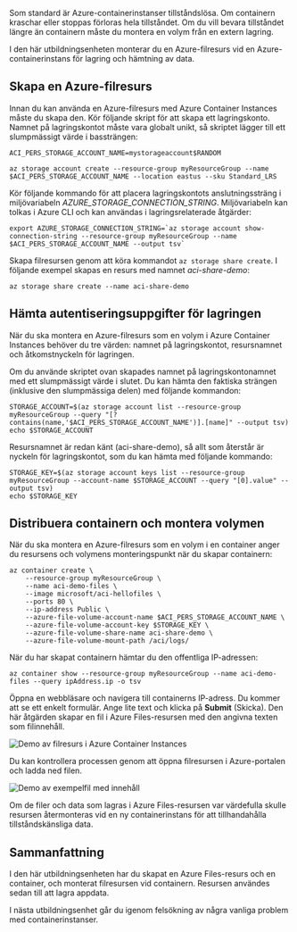 Som standard är Azure-containerinstanser tillståndslösa. Om containern kraschar eller stoppas förloras hela tillståndet. Om du vill bevara tillståndet längre än containern måste du montera en volym från en extern lagring.

I den här utbildningsenheten monterar du en Azure-filresurs vid en Azure-containerinstans för lagring och hämtning av data.

## <a name="create-an-azure-file-share"></a>Skapa en Azure-filresurs

Innan du kan använda en Azure-filresurs med Azure Container Instances måste du skapa den. Kör följande skript för att skapa ett lagringskonto. Namnet på lagringskontot måste vara globalt unikt, så skriptet lägger till ett slumpmässigt värde i bassträngen:

```azurecli
ACI_PERS_STORAGE_ACCOUNT_NAME=mystorageaccount$RANDOM

az storage account create --resource-group myResourceGroup --name $ACI_PERS_STORAGE_ACCOUNT_NAME --location eastus --sku Standard_LRS
```

Kör följande kommando för att placera lagringskontots anslutningssträng i miljövariabeln *AZURE_STORAGE_CONNECTION_STRING*. Miljövariabeln kan tolkas i Azure CLI och kan användas i lagringsrelaterade åtgärder:

```azurecli
export AZURE_STORAGE_CONNECTION_STRING=`az storage account show-connection-string --resource-group myResourceGroup --name $ACI_PERS_STORAGE_ACCOUNT_NAME --output tsv`
```

Skapa filresursen genom att köra kommandot `az storage share create`. I följande exempel skapas en resurs med namnet *aci-share-demo*:

```azurecli
az storage share create --name aci-share-demo
```

## <a name="get-storage-credentials"></a>Hämta autentiseringsuppgifter för lagringen

När du ska montera en Azure-filresurs som en volym i Azure Container Instances behöver du tre värden: namnet på lagringskontot, resursnamnet och åtkomstnyckeln för lagringen.

Om du använde skriptet ovan skapades namnet på lagringskontonamnet med ett slumpmässigt värde i slutet. Du kan hämta den faktiska strängen (inklusive den slumpmässiga delen) med följande kommandon:

```azurecli
STORAGE_ACCOUNT=$(az storage account list --resource-group myResourceGroup --query "[?contains(name,'$ACI_PERS_STORAGE_ACCOUNT_NAME')].[name]" --output tsv)
echo $STORAGE_ACCOUNT
```

Resursnamnet är redan känt (aci-share-demo), så allt som återstår är nyckeln för lagringskontot, som du kan hämta med följande kommando:

```azurecli
STORAGE_KEY=$(az storage account keys list --resource-group myResourceGroup --account-name $STORAGE_ACCOUNT --query "[0].value" --output tsv)
echo $STORAGE_KEY
```

## <a name="deploy-container-and-mount-volume"></a>Distribuera containern och montera volymen

När du ska montera en Azure-filresurs som en volym i en container anger du resursens och volymens monteringspunkt när du skapar containern:

```azurecli
az container create \
    --resource-group myResourceGroup \
    --name aci-demo-files \
    --image microsoft/aci-hellofiles \
    --ports 80 \
    --ip-address Public \
    --azure-file-volume-account-name $ACI_PERS_STORAGE_ACCOUNT_NAME \
    --azure-file-volume-account-key $STORAGE_KEY \
    --azure-file-volume-share-name aci-share-demo \
    --azure-file-volume-mount-path /aci/logs/
```

När du har skapat containern hämtar du den offentliga IP-adressen:

```azurecli
az container show --resource-group myResourceGroup --name aci-demo-files --query ipAddress.ip -o tsv
```

Öppna en webbläsare och navigera till containerns IP-adress. Du kommer att se ett enkelt formulär. Ange lite text och klicka på **Submit** (Skicka). Den här åtgärden skapar en fil i Azure Files-resursen med den angivna texten som filinnehåll.

![Demo av filresurs i Azure Container Instances](../media-draft/files-ui.png)

Du kan kontrollera processen genom att öppna filresursen i Azure-portalen och ladda ned filen.

![Demo av exempelfil med innehåll](../media-draft/sample-text.png)

Om de filer och data som lagras i Azure Files-resursen var värdefulla skulle resursen återmonteras vid en ny containerinstans för att tillhandahålla tillståndskänsliga data.


## <a name="summary"></a>Sammanfattning

I den här utbildningsenheten har du skapat en Azure Files-resurs och en container, och monterat filresursen vid containern. Resursen användes sedan till att lagra appdata.

I nästa utbildningsenhet går du igenom felsökning av några vanliga problem med containerinstanser.
